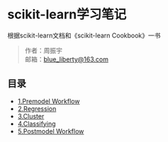 # scikit-learn学习笔记
根据scikit-learn文档和《scikit-learn Cookbook》一书

> 作者：周振宇  
> 邮箱：blue_liberty@163.com

## 目录
+ [1.Premodel Workflow](http://nbviewer.jupyter.org/github/blueliberty/scikit-learn/blob/master/1.Premodel%20Workflow.ipynb)
+ [2.Regression](http://nbviewer.jupyter.org/github/blueliberty/scikit-learn/blob/master/2.Regression.ipynb)
+ [3.Cluster](http://nbviewer.jupyter.org/github/blueliberty/scikit-learn/blob/master/3.Cluster.ipynb)
+ [4.Classifying](http://nbviewer.jupyter.org/github/blueliberty/scikit-learn/blob/master/4.Classifying.ipynb)
+ [5.Postmodel Workflow](http://nbviewer.jupyter.org/github/blueliberty/scikit-learn/blob/master/5.Postmodel%20Workflow.ipynb)